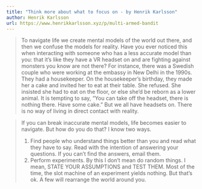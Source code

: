 ```yaml
---
title: "Think more about what to focus on - by Henrik Karlsson"
author: Henrik Karlsson
url: https://www.henrikkarlsson.xyz/p/multi-armed-bandit
---
```


> To navigate life we create mental models of the world out there, and then we confuse the models for reality. Have you ever noticed this when interacting with someone who has a less accurate model than you: that it’s like they have a VR headset on and are fighting against monsters you know are not there? For instance, there was a Swedish couple who were working at the embassy in New Delhi in the 1990s. They had a housekeeper. On the housekeeper’s birthday, they made her a cake and invited her to eat at their table. She refused. She insisted she had to eat on the floor, or else she’d be reborn as a lower animal. It is tempting to say, “You can take off the headset, there is nothing there. Have some cake.” But we all have headsets on. There is no way of living in direct contact with reality.


> If you can break inaccurate mental models, life becomes easier to navigate. But how do you do that? I know two ways.
>  1. Find people who understand things better than you and read what they have to say. Read with the intention of answering your questions. If you can’t find the answers, email them.
>  2. Perform experiments. By this I don’t mean do random things. I mean, STATE YOUR ASSUMPTIONS and TEST THEM. Most of the time, the slot machine of an experiment yields nothing. But that’s ok. A few will rearrange the world around you.



